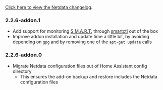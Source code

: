 <!-- https://developers.home-assistant.io/docs/add-ons/presentation#keeping-a-changelog -->

[Click here to view the Netdata changelog](https://github.com/netdata/netdata/releases).

### 2.2.6-addon.1

- Add support for monitoring [S.M.A.R.T.](https://en.wikipedia.org/wiki/Self-Monitoring,_Analysis_and_Reporting_Technology) through [smartctl](https://learn.netdata.cloud/docs/collecting-metrics/hardware-devices-and-sensors/s.m.a.r.t.) out of the box
- Improve addon installation and update time a little bit, by avoiding depending on `gpg` and by removing one of the `apt-get update` calls

### 2.2.6-addon.0

- Migrate Netdata configuration files out of Home Assistant config directory
  - This ensures the add-on backup and restore includes the Netdata configuration files
